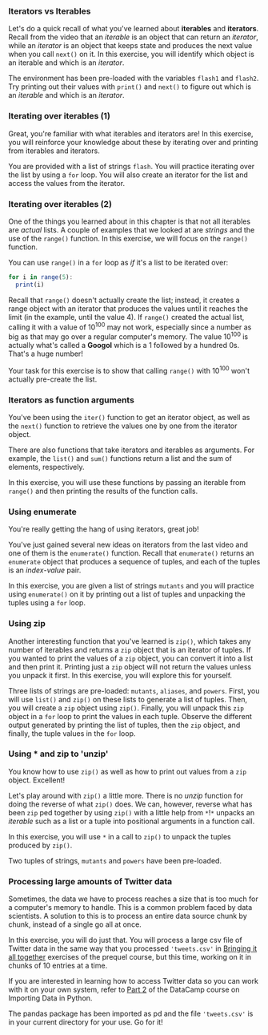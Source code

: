 ### Iterators vs Iterables
Let's do a quick recall of what you've learned about **iterables** and **iterators**. Recall from the video that an *iterable* is an object that can return an *iterator*, while an *iterator* is an object that keeps state and produces the next value when you call `next()` on it. In this exercise, you will identify which object is an iterable and which is an *iterator*.

The environment has been pre-loaded with the variables `flash1` and `flash2`. Try printing out their values with `print()` and `next()` to figure out which is an *iterable* and which is an *iterator*.

### Iterating over iterables (1)
Great, you're familiar with what iterables and iterators are! In this exercise, you will reinforce your knowledge about these by iterating over and printing from iterables and iterators.

You are provided with a list of strings `flash`. You will practice iterating over the list by using a `for` loop. You will also create an iterator for the list and access the values from the iterator.

### Iterating over iterables (2)
One of the things you learned about in this chapter is that not all iterables are *actual* lists. A couple of examples that we looked at are *strings* and the use of the `range()` function. In this exercise, we will focus on the `range()` function.

You can use `range()` in a `for` loop as *if* it's a list to be iterated over:

```javascript
for i in range(5):
  print(i)
```

Recall that `range()` doesn't actually create the list; instead, it creates a range object with an iterator that produces the values until it reaches the limit (in the example, until the value 4). If `range()` created the actual list, calling it with a value of 10<sup>100</sup> may not work, especially since a number as big as that may go over a regular computer's memory. The value 10<sup>100</sup> is actually what's called a **Googol** which is a 1 followed by a hundred 0s. That's a huge number!

Your task for this exercise is to show that calling `range()` with 10<sup>100</sup> won't actually pre-create the list.

### Iterators as function arguments
You've been using the `iter()` function to get an iterator object, as well as the `next()` function to retrieve the values one by one from the iterator object.

There are also functions that take iterators and iterables as arguments. For example, the `list()` and `sum()` functions return a list and the sum of elements, respectively.

In this exercise, you will use these functions by passing an iterable from `range()` and then printing the results of the function calls.

### Using enumerate
You're really getting the hang of using iterators, great job!

You've just gained several new ideas on iterators from the last video and one of them is the `enumerate()` function. Recall that `enumerate()` returns an `enumerate` object that produces a sequence of tuples, and each of the tuples is an *index*-*value* pair.

In this exercise, you are given a list of strings `mutants` and you will practice using `enumerate()` on it by printing out a list of tuples and unpacking the tuples using a `for` loop.

### Using zip
Another interesting function that you've learned is `zip()`, which takes any number of iterables and returns a `zip` object that is an iterator of tuples. If you wanted to print the values of a `zip` object, you can convert it into a list and then print it. Printing just a `zip` object will not return the values unless you unpack it first. In this exercise, you will explore this for yourself.

Three lists of strings are pre-loaded: `mutants`, `aliases`, and `powers`. First, you will use `list()` and `zip()` on these lists to generate a list of tuples. Then, you will create a `zip` object using `zip()`. Finally, you will unpack this `zip` object in a `for` loop to print the values in each tuple. Observe the different output generated by printing the list of tuples, then the `zip` object, and finally, the tuple values in the `for` loop.

### Using * and zip to 'unzip'
You know how to use `zip()` as well as how to print out values from a `zip` object. Excellent!

Let's play around with `zip()` a little more. There is no *unzip* function for doing the reverse of what `zip()` does. We can, however, reverse what has been `zip` ped together by using `zip()` with a little help from `*`!`*` unpacks an *iterable* such as a list or a tuple into positional arguments in a function call.

In this exercise, you will use `*` in a call to `zip()` to unpack the tuples produced by `zip()`.

Two tuples of strings, `mutants` and `powers` have been pre-loaded.

### Processing large amounts of Twitter data
Sometimes, the data we have to process reaches a size that is too much for a computer's memory to handle. This is a common problem faced by data scientists. A solution to this is to process an entire data source chunk by chunk, instead of a single go all at once.

In this exercise, you will do just that. You will process a large csv file of Twitter data in the same way that you processed `'tweets.csv'` in [Bringing it all together]() exercises of the prequel course, but this time, working on it in chunks of 10 entries at a time.

If you are interested in learning how to access Twitter data so you can work with it on your own system, refer to [Part 2]() of the DataCamp course on Importing Data in Python.

The pandas package has been imported as pd and the file `'tweets.csv'` is in your current directory for your use. Go for it!

